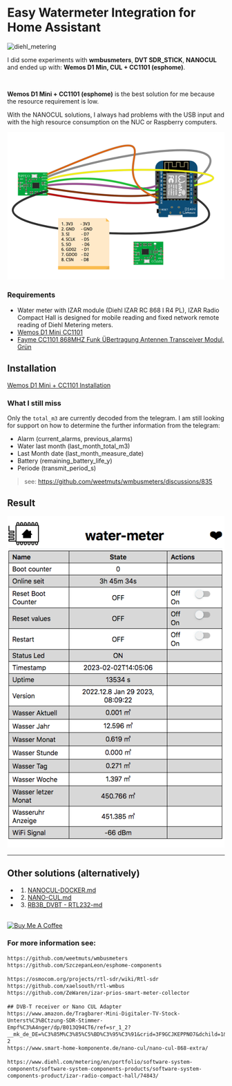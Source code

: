 # Easy Watermeter Integration for Home Assistant

![diehl_metering](./docs/diehl_metering.jpg)


I did some experiments with **wmbusmeters**, **DVT SDR_STICK**, **NANOCUL** and ended up with: **Wemos D1 Min, CUL + CC1101 (esphome)**.

<br>

**Wemos D1 Mini + CC1101 (esphome)** is the best solution for me because the resource requirement is low.

With the NANOCUL solutions, I always had problems with the USB input and with the high resource consumption on the NUC or Raspberry computers.


![Wemos D1 Mini + CC1101](./docs/d1min_cc1101.png)

### Requirements

- Water meter with IZAR module (Diehl IZAR RC 868 I R4 PL),
  IZAR Radio Compact Hall is designed for mobile reading and fixed network remote reading of Diehl Metering meters.
  <br>
- [Wemos D1 Mini CC1101](https://amzn.eu/d/0WQv07I)
- [Fayme CC1101 868MHZ Funk ÜBertragung Antennen Transceiver Modul, Grün](https://amzn.eu/d/i5YwBkR)



## Installation
[Wemos D1 Mini + CC1101 Installation](./esphome/README.md)

### What I still miss
Only the `total_m3` are currently decoded from the telegram. I am still looking for support on how to determine the further information from the telegram:

- Alarm (current_alarms, previous_alarms)
- Water last month (last_month_total_m3)
- Last Month date (last_month_measure_date)
- Battery (remaining_battery_life_y)
- Periode (transmit_period_s)

> see: https://github.com/weetmuts/wmbusmeters/discussions/835


## Result

![ESPHOME-WATERMETER](./docs/esphome-watermeter.png)


<hr>

## Other solutions (alternatively)

- 1. [NANOCUL-DOCKER.md](NANOCUL-DOCKER.md)
- 2. [NANO-CUL.md](NANO-CUL.md)
- 3. [RB3B_DVBT - RTL232-md](RTL232-md)


<br>
<a href="https://www.buymeacoff.ee/zibous" target="_blank"><img src="https://cdn.buymeacoffee.com/buttons/default-orange.png" alt="Buy Me A Coffee" height="41" width="174"></a>


### For more information see:

```
https://github.com/weetmuts/wmbusmeters
https://github.com/SzczepanLeon/esphome-components

https://osmocom.org/projects/rtl-sdr/wiki/Rtl-sdr
https://github.com/xaelsouth/rtl-wmbus
https://github.com/ZeWaren/izar-prios-smart-meter-collector

## DVB-T receiver or Nano CUL Adapter
https://www.amazon.de/Tragbarer-Mini-Digitaler-TV-Stock-Unterst%C3%BCtzung-SDR-Stimmer-Empf%C3%A4nger/dp/B013Q94CT6/ref=sr_1_2?__mk_de_DE=%C3%85M%C3%85%C5%BD%C3%95%C3%91&crid=3F9GCJKEPPNO7&dchild=1&keywords=dvbt+dongle&qid=1594904776&sprefix=dvbt+dong%2Caps%2C184&sr=8-2
https://www.smart-home-komponente.de/nano-cul/nano-cul-868-extra/

https://www.diehl.com/metering/en/portfolio/software-system-components/software-system-components-products/software-system-components-product/izar-radio-compact-hall/74843/

```

